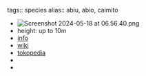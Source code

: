 tags:: species
alias:: abiu, abio, caimito

- ![Screenshot 2024-05-18 at 06.56.40.png](https://peach-geographical-bat-397.mypinata.cloud/ipfs/QmXRMHEWnv5PjoY6b6JG3D3qzef2qrjiouwfxAZ27G2nP8)
- height: up to 10m
- [info](http://www.plantsofasia.com/index/pouteria_caimito/0-693)
- [wiki](https://en.wikipedia.org/wiki/Pouteria_caimito)
- [tokopedia](https://www.tokopedia.com/dreamgarden/bibit-sawo-abiu-pouteria-caimito-rasa-karamel-dan-gurih?extParam=ivf%3Dfalse%26src%3Dsearch)
-
-